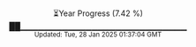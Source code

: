 <p align="center">
⏳Year Progress (7.42 %) <br>
██▁▁▁▁▁▁▁▁▁▁▁▁▁▁▁▁▁▁▁▁▁▁▁▁▁▁▁▁ <br>
<sub>Updated: Tue, 28 Jan 2025 01:37:04 GMT</sub>
</p>


